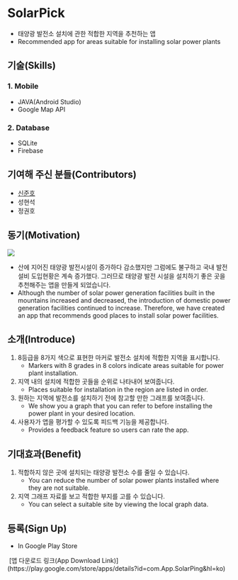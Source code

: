 # SolarPick
* 태양광 발전소 설치에 관한 적합한 지역을 추천하는 앱
* Recommended app for areas suitable for installing solar power plants

## 기술(Skills)
### 1. Mobile
* JAVA(Android Studio)
* Google Map API

### 2. Database
* SQLite
* Firebase

## 기여해 주신 분들(Contributors)
* [신준호](https://github.com/shinjuno123)
* 성현석
* 정권호

## 동기(Motivation)
<img src="https://user-images.githubusercontent.com/73435545/104911065-a0732300-59cd-11eb-8e81-6bf5407a42d9.PNG">

* 산에 지어진 태양광 발전시설이 증가하다 감소했지만 그럼에도 불구하고 국내 발전 설비 도입현황은 계속 증가했다.
그러므로 태양광 발전 시설을 설치하기 좋은 곳을 추천해주는 앱을 만들게 되었습니다.
* Although the number of solar power generation facilities built in the mountains increased and decreased, the introduction of domestic power generation facilities continued to increase.
Therefore, we have created an app that recommends good places to install solar power facilities.

## 소개(Introduce)
1. 8등급을 8가지 색으로 표현한 마커로 발전소 설치에 적합한 지역을 표시합니다.
    * Markers with 8 grades in 8 colors indicate areas suitable for power plant installation.
2. 지역 내의 설치에 적합한 곳들을 순위로 나타내어 보여줍니다.
    * Places suitable for installation in the region are listed in order.
3. 원하는 지역에 발전소를 설치하기 전에 참고할 만한 그래프를 보여줍니다.
    * We show you a graph that you can refer to before installing the power plant in your desired location.
4. 사용자가 앱을 평가할 수 있도록 피드백 기능을 제공합니다.
    * Provides a feedback feature so users can rate the app.

## 기대효과(Benefit)
1. 적합하지 않은 곳에 설치되는 태양광 발전소 수를 줄일 수 있습니다.
    * You can reduce the number of solar power plants installed where they are not suitable.
2. 지역 그래프 자료를 보고 적합한 부지를 고를 수 있습니다.
    * You can select a suitable site by viewing the local graph data.

## 등록(Sign Up)
* In Google Play Store
<img src="">
[앱 다운로드 링크(App Download Link)](https://play.google.com/store/apps/details?id=com.App.SolarPing&hl=ko)
